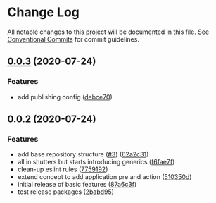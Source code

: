# Change Log

All notable changes to this project will be documented in this file.
See [Conventional Commits](https://conventionalcommits.org) for commit guidelines.

## [0.0.3](https://github.com/cabiri-io/sls-pipe/compare/@cabiri-io/sls-app@0.0.2...@cabiri-io/sls-app@0.0.3) (2020-07-24)


### Features

* add publishing config ([debce70](https://github.com/cabiri-io/sls-pipe/commit/debce7083afbc99434bea7c91628dcb4c184db4c))





## 0.0.2 (2020-07-24)


### Features

* add base repository structure ([#3](https://github.com/cabiri-io/sls-pipe/issues/3)) ([62a2c31](https://github.com/cabiri-io/sls-pipe/commit/62a2c312f227f5c79149ee97f20c303ea50e4578))
* all in shutters but starts introducing generics ([f6fae7f](https://github.com/cabiri-io/sls-pipe/commit/f6fae7f3ec2e20f1388f1674b44e711244c16eda))
* clean-up eslint rules ([7759192](https://github.com/cabiri-io/sls-pipe/commit/775919230ee3ed8cdb6b93c5d0ed69fe3a658da9))
* extend concept to add application pre and action ([510350d](https://github.com/cabiri-io/sls-pipe/commit/510350d8776bc9b6474ae080d388a1258996e771))
* initial release of basic features ([87a6c3f](https://github.com/cabiri-io/sls-pipe/commit/87a6c3f171f000740eb9fa13576337055418e705))
* test release packages ([2babd95](https://github.com/cabiri-io/sls-pipe/commit/2babd95b61fe6f283b0419341c5fa10fe14929bc))
